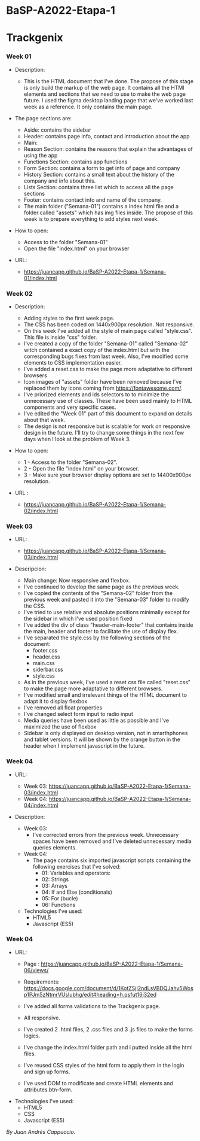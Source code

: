 # BaSP-A2022-Etapa-1
# Trackgenix

### Week 01

- Description:
    - This is the HTML document that I've done. The propose of this stage is only build the markup of the web page. It contains all the HTMl elements and sections that we need to use to make the web page future. I used the figma desktop landing page that we've worked last week as a reference. It only contains the main page.

- The page sections are:
    - Aside: contains the sidebar
    - Header: contains page info, contact and introduction about the app
    - Main:
    - Reason Section: contains the reasons that explain the advantages of using the app
    - Functions Section: contains app functions
    - Form Section: contains a form to get info of page and company
    - History Section: contains a small text about the history of the company and info about this.
    - Lists Section: contains three list which to access all the page sections
    - Footer: contains contact info and name of the company.
    - The main folder ("Semana-01") contains a index.html file and a folder called "assets" which has img files inside. The propose of this week is to prepare everything to add styles next week.

- How to open:
    - Access to the folder "Semana-01"
    - Open the file "index.html" on your browser

- URL:
  - https://juancapp.github.io/BaSP-A2022-Etapa-1/Semana-01/index.html



### Week 02

- Description:
    - Adding styles to the first week page.
    - The CSS has been coded on 1440x900px resolution. Not responsive.
    - On this week I've added all the style of main page called "style.css". This file is inside "css" folder.
    - I've created a copy of the folder "Semana-01" called "Semana-02" witch contained a exact copy of the index.html but with the corresponding bugs fixes from last week. Also, I've modified some elements to CSS implementation easier.
    - I've added a reset.css to make the page more adaptative to different  browsers
    - Icon images of "assets" folder have been removed because I've replaced them by icons coming from https://fontawesome.com/.
    - I've priorized elements and ids selectors to to minimize the unnecessary use of classes. These have been used mainly to HTML components and very specific cases.
    - I've edited the "Week 01" part of this document to expand on details about that week.
    - The design is not responsive but is scalable for work on responsive design in the future. I'll try to change some things in the next few days when I look at the problem of Week 3.

- How to open:
    - 1 - Access to the folder "Semana-02".
    - 2 - Open the file "index.html" on your browser.
    - 3 - Make sure your browser display options are set to 14400x900px resolution.

- URL :
  - https://juancapp.github.io/BaSP-A2022-Etapa-1/Semana-02/index.html


### Week 03

- URL:
  - https://juancapp.github.io/BaSP-A2022-Etapa-1/Semana-03/index.html

- Descripcion:
    - Main change: Now responsive and flexbox.
    - I've continued to develop the same page as the previous week.
    - I've copied the contents of the "Semana-02" folder from the previous week and pasted it into the "Semana-03" folder to modify the CSS.
    - I've tried to use relative and absolute positions minimally except for the sidebar in which I've used position fixed
    - I've added the div of class "header-main-footer" that contains inside the main, header and footer to facilitate the use of display flex.
    - I've separated the style.css by the following sections of the document:
        - footer.css
        - header.css
        - main.css
        - siderbar.css
        - style.css
    - As in the previous week, I've used a reset css file called "reset.css" to make the page more adaptative to different  browsers.
    - I've modified small and irrelevant  things of the HTML document to adapt it to display flexbox
    - I've removed all float properties
    - I've changed select form input to radio input
    - Media queries have been used as little as possible and I've maximized the use of flexbox
    - Sidebar is only displayed on desktop version, not in smarthphones and tablet versions. It will be shown by the orange button in the header when I implement javascript in the future.

### Week 04
- URL:
  - Week 03: https://juancapp.github.io/BaSP-A2022-Etapa-1/Semana-03/index.html
  - Week 04: https://juancapp.github.io/BaSP-A2022-Etapa-1/Semana-04/index.html

- Description:
    - Week  03:
      - I've corrected errors from the previous week. Unnecessary spaces have been removed and I've deleted unnecessary media queries elements.
    - Week 04:
       - The page contains six imported javascript scripts containing the following exercises that I've solved:
         - 01: Variables and operators:
         - 02: Strings
         - 03: Arrays
         - 04: If and Else (conditionals)
         - 05: For (bucle)
         - 06: Functions
     -  Technologies I've used:
         - HTML5
         - Javascript (ES5)

### Week 04
- URL:
  - Page : https://juancapp.github.io/BaSP-A2022-Etapa-1/Semana-06/views/
  - Requirements: https://docs.google.com/document/d/1KotZSjI2ndLsVBDQJahv5Wosp1PJm5zNtmrVUsIubhg/edit#heading=h.qsfut16j32ed

  - I've added all forms validations to the Trackgenix page.
  - All responsive.
  - I've created 2 .html files, 2 .css files and 3 .js files to make the forms logics.
  - I've change the index.html folder path and i putted inside all the html files.
  - I've reused CSS styles of the html form to apply them in the login and sign up forms.
  - I've used DOM to modificate and create HTML elements and attributes.btn-form.
- Technologies I've used:
  - HTML5
  - CSS
  - Javascript (ES5)


 _By Juan Andrés Cappuccio._

